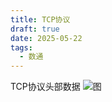 ```yaml
---
title: TCP协议
draft: true
date: 2025-05-22
tags:
  - 数通
---
```

TCP协议头部数据
![图](../images/network/tcp_header.png)